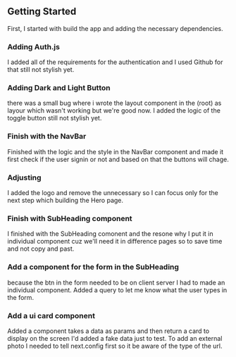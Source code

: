 ## Getting Started

First, I started with build the app and adding the necessary dependencies.


### Adding Auth.js

I added all of the requirements for the authentication and I used Github for that still not stylish yet.

### Adding Dark and Light Button

there was a small bug where i wrote the layout component in the (root) as layour which wasn't working but we're good now.
I added the logic of the toggle button still not stylish yet.

### Finish with the NavBar

Finished with the logic and the style in the NavBar component and made it first check if the user signin or not and based on that the buttons will chage.

### Adjusting

I added the logo and remove the unnecessary so I can focus only for the next step which building the Hero page.

### Finish with SubHeading component

I finished with the SubHeading comonent and the resone why I put it in individual component cuz we'll need it in difference pages so to save time and not copy and past.

### Add a component for the form in the SubHeading

because the btn in the form needed to be on client server I had to made an individual component.
Added a query to let me know what the user types in the form.

### Add a ui card component

Added a component takes a data as params and then return a card to display on the screen I'd added a fake data just to test.
To add an external photo I needed to tell next.config first so it be aware of the type of the url. 